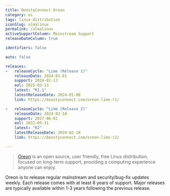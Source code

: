 ```yaml
---
title: BoostyConnect Oreon
category: os
tags: linux-distribution
iconSlug: almalinux
permalink: /almalinux
activeSupportColumn: Mainstream Support
releaseDateColumn: true

identifiers: false

auto: false

releases:
-   releaseCycle: "Lime (Release 1)"
    releaseDate: 2024-01-01
    support: 2024-01-13
    eol: 2025-03-13
    latest: "R1.1"
    latestReleaseDate: 2024-01-08
    link: https://boostyconnect.com/oreon-lime-r1/

-   releaseCycle: "Lime (Release 2)"
    releaseDate: 2024-02-18
    support: 2027-06-01
    eol: 2032-05-31
    latest: "R2"
    latestReleaseDate: 2024-02-18
    link: https://boostyconnect.com/oreon-lime-r2/

---
```


> [Oreon](https://oreonproject.org/) is an open source, user friendly,
> free Linux distribution, focused on long-term support, providing a computing
> experience anyone can enjoy.

Oreon is to release regular mainstream and security/bug-fix updates weekly. Each release
comes with at least 8 years of support. Major releases are typically available within 1-3 years
following the previous release.

